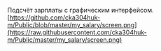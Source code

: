Подсчёт зарплаты с графическим интерфейсом.
[https://github.com/cka304huk-m/Public/blob/master/my_salary/screen.png](https://raw.githubusercontent.com/cka304huk-m/Public/master/my_salary/screen.png)
